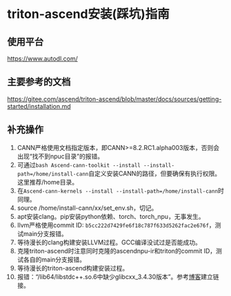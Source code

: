 # triton-ascend安装(踩坑)指南

## 使用平台
https://www.autodl.com/

## 主要参考的文档
https://gitee.com/ascend/triton-ascend/blob/master/docs/sources/getting-started/installation.md

## 补充操作
1. CANN严格使用文档指定版本，即CANN>=8.2.RC1.alpha003版本，否则会出现“找不到npuc目录”的报错。
2. 可通过`bash Ascend-cann-toolkit --install --install-path=/home/install-cann`自定义安装CANN的路径，但要确保有执行权限。这里推荐/home目录。
3. 在`Ascend-cann-kernels --install --install-path=/home/install-cann`时同理。
4. source /home/install-cann/xx/set_env.sh，切记。
5. apt安装clang。pip安装python依赖、torch、torch_npu，无事发生。
6. llvm严格使用commit ID: `b5cc222d7429fe6f18c787f633d5262fac2e676f`，测试main分支报错。
7. 等待漫长的clang构建安装LLVM过程。GCC编译没试过是否能成功。
8. 克隆triton-ascend时注意同时克隆的ascendnpu-ir和triton的commit ID，测试各自的main分支报错。
9. 等待漫长的triton-ascend构建安装过程。
10. 报错：“/lib64/libstdc++.so.6中缺少glibcxx_3.4.30版本”。参考[博客](https://blog.csdn.net/L1481333167/article/details/137919464)建立链接。
